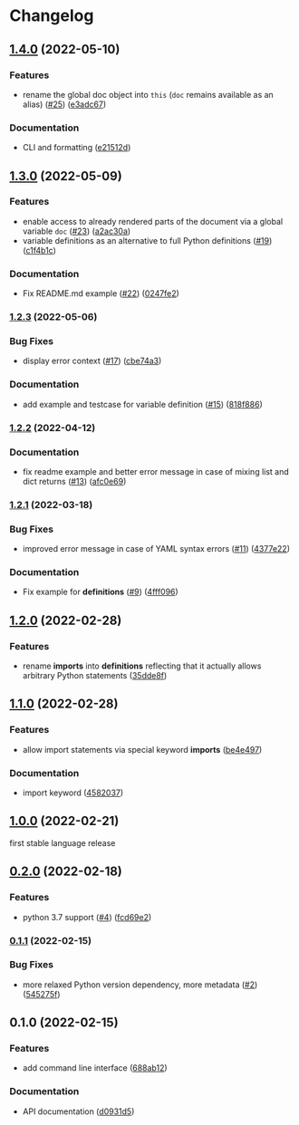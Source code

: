 # Changelog

## [1.4.0](https://www.github.com/yte-template-engine/yte/compare/v1.3.0...v1.4.0) (2022-05-10)


### Features

* rename the global doc object into `this` (`doc` remains available as an alias) ([#25](https://www.github.com/yte-template-engine/yte/issues/25)) ([e3adc67](https://www.github.com/yte-template-engine/yte/commit/e3adc67094188e5af8000580d4732e7d8fa68a09))


### Documentation

* CLI and formatting ([e21512d](https://www.github.com/yte-template-engine/yte/commit/e21512d1a71761f9078a6abf8ea2b4708fe5caf0))

## [1.3.0](https://www.github.com/yte-template-engine/yte/compare/v1.2.3...v1.3.0) (2022-05-09)


### Features

* enable access to already rendered parts of the document via a global variable `doc` ([#23](https://www.github.com/yte-template-engine/yte/issues/23)) ([a2ac30a](https://www.github.com/yte-template-engine/yte/commit/a2ac30a6c97124bc4a57405877832b48b1a8bb4f))
* variable definitions as an alternative to full Python definitions ([#19](https://www.github.com/yte-template-engine/yte/issues/19)) ([c1f4b1c](https://www.github.com/yte-template-engine/yte/commit/c1f4b1ceacd662db33c2e55968c9f402724adbe1))


### Documentation

* Fix README.md example ([#22](https://www.github.com/yte-template-engine/yte/issues/22)) ([0247fe2](https://www.github.com/yte-template-engine/yte/commit/0247fe229a6c38940f485bcce18f51a6dea72551))

### [1.2.3](https://www.github.com/yte-template-engine/yte/compare/v1.2.2...v1.2.3) (2022-05-06)


### Bug Fixes

* display error context ([#17](https://www.github.com/yte-template-engine/yte/issues/17)) ([cbe74a3](https://www.github.com/yte-template-engine/yte/commit/cbe74a357be3449bbb8e0325f1e87ec6469a4b3b))


### Documentation

* add example and testcase for variable definition ([#15](https://www.github.com/yte-template-engine/yte/issues/15)) ([818f886](https://www.github.com/yte-template-engine/yte/commit/818f886b9c44f2bd15fe5e0f32119c0c3ace3ca1))

### [1.2.2](https://www.github.com/yte-template-engine/yte/compare/v1.2.1...v1.2.2) (2022-04-12)


### Documentation

* fix readme example and better error message in case of mixing list and dict returns ([#13](https://www.github.com/yte-template-engine/yte/issues/13)) ([afc0e69](https://www.github.com/yte-template-engine/yte/commit/afc0e69b0ab5a9c2087558886336f34227fd248b))

### [1.2.1](https://www.github.com/yte-template-engine/yte/compare/v1.2.0...v1.2.1) (2022-03-18)


### Bug Fixes

* improved error message in case of YAML syntax errors ([#11](https://www.github.com/yte-template-engine/yte/issues/11)) ([4377e22](https://www.github.com/yte-template-engine/yte/commit/4377e22566edbff34083687256fb269b95ee788b))


### Documentation

* Fix example for __definitions__ ([#9](https://www.github.com/yte-template-engine/yte/issues/9)) ([4fff096](https://www.github.com/yte-template-engine/yte/commit/4fff096109b5e3ed5141e4294232c20aaf2bdd1f))

## [1.2.0](https://www.github.com/yte-template-engine/yte/compare/v1.1.0...v1.2.0) (2022-02-28)


### Features

* rename __imports__ into __definitions__ reflecting that it actually allows arbitrary Python statements ([35dde8f](https://www.github.com/yte-template-engine/yte/commit/35dde8f7cb9c8a71d9006f116972ed89d3795535))

## [1.1.0](https://www.github.com/yte-template-engine/yte/compare/v1.0.0...v1.1.0) (2022-02-28)


### Features

* allow import statements via special keyword __imports__ ([be4e497](https://www.github.com/yte-template-engine/yte/commit/be4e497d952747169db1418f288f2025a1654153))


### Documentation

* import keyword ([4582037](https://www.github.com/yte-template-engine/yte/commit/45820379337d5b98e3a70290e9488d11cd3022af))

## [1.0.0](https://www.github.com/yte-template-engine/yte/compare/v0.2.0...v1.0.0) (2022-02-21)

first stable language release

## [0.2.0](https://www.github.com/yte-template-engine/yte/compare/v0.1.1...v0.2.0) (2022-02-18)


### Features

* python 3.7 support ([#4](https://www.github.com/yte-template-engine/yte/issues/4)) ([fcd69e2](https://www.github.com/yte-template-engine/yte/commit/fcd69e28e8af53789f04015e89e64fab03bf1701))

### [0.1.1](https://www.github.com/yte-template-engine/yte/compare/v0.1.0...v0.1.1) (2022-02-15)


### Bug Fixes

* more relaxed Python version dependency, more metadata ([#2](https://www.github.com/yte-template-engine/yte/issues/2)) ([545275f](https://www.github.com/yte-template-engine/yte/commit/545275ff90071c400b06ae7512db530dafb197a9))

## 0.1.0 (2022-02-15)


### Features

* add command line interface ([688ab12](https://www.github.com/yte-template-engine/yte/commit/688ab124268b3a9f9191f66d5486d5196493c2c0))


### Documentation

* API documentation ([d0931d5](https://www.github.com/yte-template-engine/yte/commit/d0931d54804ff9527cd2b663d40585586961fd5b))
